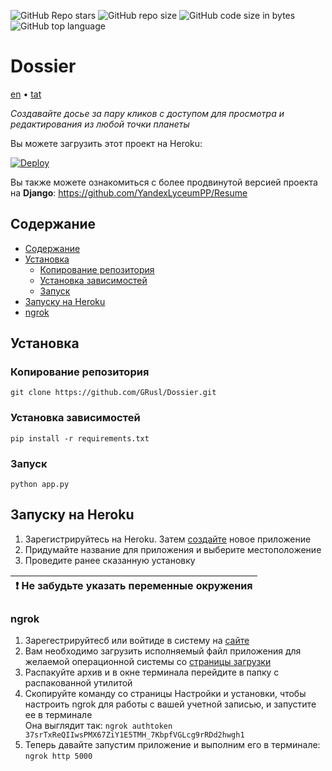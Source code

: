 ![GitHub Repo stars](https://img.shields.io/github/stars/GRusl/Dossier)
![GitHub repo size](https://img.shields.io/github/repo-size/GRusl/Dossier)
![GitHub code size in bytes](https://img.shields.io/github/languages/code-size/GRusl/Dossier)
![GitHub top language](https://img.shields.io/github/languages/top/GRusl/Dossier)

# Dossier

[en](/readme/readme_en.md) • [tat](/readme/readme_tat.md)

_Создавайте досье за пару кликов с доступом для просмотра и редактирования
из любой точки планеты_

Вы можете загрузить этот проект на Heroku:

[![Deploy](https://www.herokucdn.com/deploy/button.png)](https://heroku.com/deploy)

Вы также можете ознакомиться с более продвинутой версией 
проекта на **Django**:
https://github.com/YandexLyceumPP/Resume

## Содержание
* [Содержание](#Содержание)
* [Установка](#Установка)
  * [Копирование репозитория](#Копирование-репозитория)
  * [Установка зависимостей](#Установка-зависимостей)
  * [Запуск](#Запуск)
* [Запуску на Heroku](#Запуску-на-Heroku)
* [ngrok](#ngrok)

## Установка

### Копирование репозитория

```shell
git clone https://github.com/GRusl/Dossier.git
```

### Установка зависимостей

```shell
pip install -r requirements.txt
```

### Запуск

```shell
python app.py
```

## Запуску на Heroku

1. Зарегистрируйтесь на Heroku. Затем [создайте](https://dashboard.heroku.com/apps) 
новое приложение
2. Придумайте название для приложения и выберите местоположение
3. Проведите ранее сказанную установку

| :exclamation:  Не забудьте указать переменные окружения |
|---------------------------------------------------------|

### ngrok

1. Зарегестрируйтесб или войтиде в систему на [сайте](https://ngrok.com)
2. Вам необходимо загрузить исполняемый файл приложения
для желаемой операционной системы со [страницы загрузки](https://ngrok.com/download )
3. Распакуйте архив и в окне терминала перейдите в папку
с распакованной утилитой
4. Скопируйте команду со страницы Настройки и установки, чтобы настроить ngrok
для работы с вашей учетной записью, и запустите ее в терминале
<br>Она выглядит так: `ngrok authtoken 37srTxReQIIwsPMX67ZiY1E5TMH_7KbpfVGLcg9rRDd2hwgh1`
5. Теперь давайте запустим приложение и выполним его в терминале: `ngrok http 5000`
